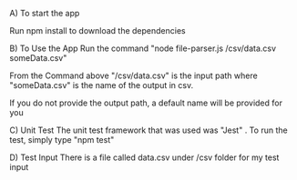 
A) To start the app

 Run npm install to download the dependencies



B) To Use the App
Run the command "node file-parser.js /csv/data.csv  someData.csv"

From the Command above
"/csv/data.csv"  is the input path where  "someData.csv" is the name of the output in csv.  

If you do not provide the output path, a default name will be provided for you



C) Unit Test
The unit test framework that was used was "Jest" .  To run the test, simply type "npm test"



D) Test Input
There is a file called data.csv under /csv folder for my test input
